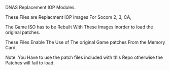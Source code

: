DNAS Replacement IOP Modules.

These Files are Replacment IOP images For Socom 2, 3, CA, 

The Game ISO has to be Rebuilt With These Images inorder to load the original patches.

These Files Enable The Use of The original Game patches From the Memory Card,

Note: You Have to use the patch files included with this Repo otherwise the Patches will fail to load.

